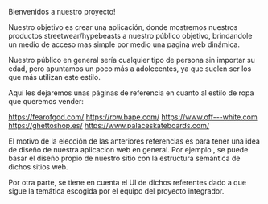 Bienvenidos a nuestro proyecto!

Nuestro objetivo es crear una aplicación, donde mostremos nuestros productos streetwear/hypebeasts a nuestro público objetivo, brindandole un medio de acceso mas simple por medio una pagina web dinámica.

Nuestro público en general sería cualquier tipo de persona sin importar su edad, pero apuntamos un poco más a adolecentes, ya que suelen ser los que más utilizan este estilo.

Aquí les dejaremos unas páginas de referencia en cuanto al estilo de ropa que queremos vender:

https://fearofgod.com/ https://row.bape.com/ https://www.off---white.com https://ghettoshop.es/ https://www.palaceskateboards.com/

El motivo de la elección de las anteriores referencias es para tener una idea de diseño de nuestra aplicacion web en general. Por ejemplo , se puede basar el diseño propio de nuestro sitio con la estructura semántica de dichos sitios web.

Por otra parte, se tiene en cuenta el UI de dichos referentes dado a que sigue la temática escogida por el equipo del proyecto integrador.